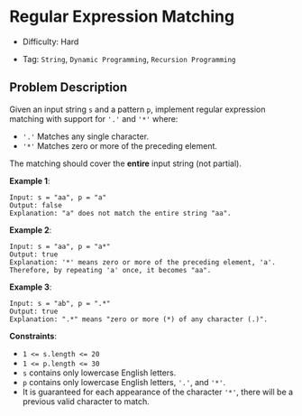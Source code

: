 # Regular Expression Matching

- Difficulty: Hard

- Tag: `String`, `Dynamic Programming`, `Recursion Programming`

## Problem Description

Given an input string `s` and a pattern `p`, implement regular expression matching with support for `'.'` and `'*'` where:

- `'.'` Matches any single character.​​​​
- `'*'` Matches zero or more of the preceding element.

The matching should cover the **entire** input string (not partial).

**Example 1**:

```
Input: s = "aa", p = "a"
Output: false
Explanation: "a" does not match the entire string "aa".
```

**Example 2**:

```
Input: s = "aa", p = "a*"
Output: true
Explanation: '*' means zero or more of the preceding element, 'a'. Therefore, by repeating 'a' once, it becomes "aa".
```

**Example 3**:

```
Input: s = "ab", p = ".*"
Output: true
Explanation: ".*" means "zero or more (*) of any character (.)".
```

**Constraints**:

- `1 <= s.length <= 20`
- `1 <= p.length <= 30`
- `s` contains only lowercase English letters.
- `p` contains only lowercase English letters, `'.'`, and `'*'`.
- It is guaranteed for each appearance of the character `'*'`, there will be a previous valid character to match.